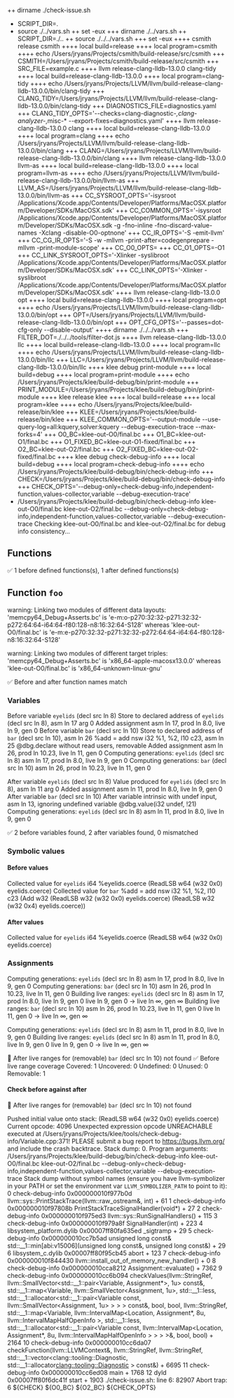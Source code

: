 ++ dirname ./check-issue.sh
+ SCRIPT_DIR=.
+ source ./../vars.sh
++ set -eux
+++ dirname ./../vars.sh
++ SCRIPT_DIR=./..
++ source ./../../vars.sh
+++ set -eux
++++ csmith release csmith
++++ local build=release
++++ local program=csmith
++++ echo /Users/jryans/Projects/csmith/build-release/src/csmith
+++ CSMITH=/Users/jryans/Projects/csmith/build-release/src/csmith
+++ SRC_FILE=example.c
++++ llvm release-clang-lldb-13.0.0 clang-tidy
++++ local build=release-clang-lldb-13.0.0
++++ local program=clang-tidy
++++ echo /Users/jryans/Projects/LLVM/llvm/build-release-clang-lldb-13.0.0/bin/clang-tidy
+++ CLANG_TIDY=/Users/jryans/Projects/LLVM/llvm/build-release-clang-lldb-13.0.0/bin/clang-tidy
+++ DIAGNOSTICS_FILE=diagnostics.yaml
+++ CLANG_TIDY_OPTS='--checks=clang-diagnostic-*,clang-analyzer-*,misc-* --export-fixes=diagnostics.yaml'
++++ llvm release-clang-lldb-13.0.0 clang
++++ local build=release-clang-lldb-13.0.0
++++ local program=clang
++++ echo /Users/jryans/Projects/LLVM/llvm/build-release-clang-lldb-13.0.0/bin/clang
+++ CLANG=/Users/jryans/Projects/LLVM/llvm/build-release-clang-lldb-13.0.0/bin/clang
++++ llvm release-clang-lldb-13.0.0 llvm-as
++++ local build=release-clang-lldb-13.0.0
++++ local program=llvm-as
++++ echo /Users/jryans/Projects/LLVM/llvm/build-release-clang-lldb-13.0.0/bin/llvm-as
+++ LLVM_AS=/Users/jryans/Projects/LLVM/llvm/build-release-clang-lldb-13.0.0/bin/llvm-as
+++ CC_SYSROOT_OPTS='-isysroot /Applications/Xcode.app/Contents/Developer/Platforms/MacOSX.platform/Developer/SDKs/MacOSX.sdk'
+++ CC_COMMON_OPTS='-isysroot /Applications/Xcode.app/Contents/Developer/Platforms/MacOSX.platform/Developer/SDKs/MacOSX.sdk -g -fno-inline -fno-discard-value-names -Xclang -disable-O0-optnone'
+++ CC_IR_OPTS='-S -emit-llvm'
+++ CC_CG_IR_OPTS='-S -w -mllvm -print-after=codegenprepare -mllvm -print-module-scope'
+++ CC_O0_OPTS=
+++ CC_O1_OPTS=-O1
+++ CC_LINK_SYSROOT_OPTS='-Xlinker -syslibroot /Applications/Xcode.app/Contents/Developer/Platforms/MacOSX.platform/Developer/SDKs/MacOSX.sdk'
+++ CC_LINK_OPTS='-Xlinker -syslibroot /Applications/Xcode.app/Contents/Developer/Platforms/MacOSX.platform/Developer/SDKs/MacOSX.sdk'
++++ llvm release-clang-lldb-13.0.0 opt
++++ local build=release-clang-lldb-13.0.0
++++ local program=opt
++++ echo /Users/jryans/Projects/LLVM/llvm/build-release-clang-lldb-13.0.0/bin/opt
+++ OPT=/Users/jryans/Projects/LLVM/llvm/build-release-clang-lldb-13.0.0/bin/opt
+++ OPT_CFG_OPTS='--passes=dot-cfg-only --disable-output'
++++ dirname ./../../vars.sh
+++ FILTER_DOT=./../../tools/filter-dot.js
++++ llvm release-clang-lldb-13.0.0 llc
++++ local build=release-clang-lldb-13.0.0
++++ local program=llc
++++ echo /Users/jryans/Projects/LLVM/llvm/build-release-clang-lldb-13.0.0/bin/llc
+++ LLC=/Users/jryans/Projects/LLVM/llvm/build-release-clang-lldb-13.0.0/bin/llc
++++ klee debug print-module
++++ local build=debug
++++ local program=print-module
++++ echo /Users/jryans/Projects/klee/build-debug/bin/print-module
+++ PRINT_MODULE=/Users/jryans/Projects/klee/build-debug/bin/print-module
++++ klee release klee
++++ local build=release
++++ local program=klee
++++ echo /Users/jryans/Projects/klee/build-release/bin/klee
+++ KLEE=/Users/jryans/Projects/klee/build-release/bin/klee
+++ KLEE_COMMON_OPTS='--output-module --use-query-log=all:kquery,solver:kquery --debug-execution-trace --max-forks=4'
+++ O0_BC=klee-out-O0/final.bc
+++ O1_BC=klee-out-O1/final.bc
+++ O1_FIXED_BC=klee-out-O1-fixed/final.bc
+++ O2_BC=klee-out-O2/final.bc
+++ O2_FIXED_BC=klee-out-O2-fixed/final.bc
++++ klee debug check-debug-info
++++ local build=debug
++++ local program=check-debug-info
++++ echo /Users/jryans/Projects/klee/build-debug/bin/check-debug-info
+++ CHECK=/Users/jryans/Projects/klee/build-debug/bin/check-debug-info
+++ CHECK_OPTS='--debug-only=check-debug-info,independent-function,values-collector,variable --debug-execution-trace'
+ /Users/jryans/Projects/klee/build-debug/bin/check-debug-info klee-out-O0/final.bc klee-out-O2/final.bc --debug-only=check-debug-info,independent-function,values-collector,variable --debug-execution-trace
Checking klee-out-O0/final.bc and klee-out-O2/final.bc for debug info consistency…

## Functions

✅ 1 before defined functions(s), 1 after defined functions(s)

## Function `foo`

warning: Linking two modules of different data layouts: 'memcpy64_Debug+Asserts.bc' is 'e-m:o-p270:32:32-p271:32:32-p272:64:64-i64:64-f80:128-n8:16:32:64-S128' whereas 'klee-out-O0/final.bc' is 'e-m:e-p270:32:32-p271:32:32-p272:64:64-i64:64-f80:128-n8:16:32:64-S128'

warning: Linking two modules of different target triples: 'memcpy64_Debug+Asserts.bc' is 'x86_64-apple-macosx13.0.0' whereas 'klee-out-O0/final.bc' is 'x86_64-unknown-linux-gnu'

✅ Before and after function names match

### Variables

Before variable `eyelids` (decl src ln 8)
Store to declared address of `eyelids` (decl src ln 8), asm ln 17
  arg 0
  Added assignment asm ln 17, prod ln 8.0, live ln 9, gen 0
Before variable `bar` (decl src ln 10)
Store to declared address of `bar` (decl src ln 10), asm ln 26
  %add = add nsw i32 %1, %2, l10 c23, asm ln 25
  @dbg.declare without read users, removable
  Added assignment asm ln 26, prod ln 10.23, live ln 11, gen 0
Computing generations: `eyelids` (decl src ln 8)
  asm ln 17, prod ln 8.0, live ln 9, gen 0
Computing generations: `bar` (decl src ln 10)
  asm ln 26, prod ln 10.23, live ln 11, gen 0

After variable `eyelids` (decl src ln 8)
Value produced for `eyelids` (decl src ln 8), asm ln 11
  arg 0
  Added assignment asm ln 11, prod ln 8.0, live ln 9, gen 0
After variable `bar` (decl src ln 10)
After variable intrinsic with undef input, asm ln 13, ignoring undefined variable
  @dbg.value(i32 undef, !21)
Computing generations: `eyelids` (decl src ln 8)
  asm ln 11, prod ln 8.0, live ln 9, gen 0

✅ 2 before variables found, 2 after variables found, 0 mismatched

### Symbolic values

#### Before values

Collected value for `eyelids`
  i64 %eyelids.coerce
  (ReadLSB w64 (w32 0x0) eyelids.coerce)
Collected value for `bar`
  %add = add nsw i32 %1, %2, l10 c23
  (Add w32 (ReadLSB w32 (w32 0x0) eyelids.coerce)
          (ReadLSB w32 (w32 0x4) eyelids.coerce))

#### After values

Collected value for `eyelids`
  i64 %eyelids.coerce
  (ReadLSB w64 (w32 0x0) eyelids.coerce)

### Assignments

Computing generations: `eyelids` (decl src ln 8)
  asm ln 17, prod ln 8.0, live ln 9, gen 0
Computing generations: `bar` (decl src ln 10)
  asm ln 26, prod ln 10.23, live ln 11, gen 0
Building live ranges: `eyelids` (decl src ln 8)
  asm ln 17, prod ln 8.0, live ln 9, gen 0
    live ln 9, gen 0 →
    live ln ∞, gen ∞
Building live ranges: `bar` (decl src ln 10)
  asm ln 26, prod ln 10.23, live ln 11, gen 0
    live ln 11, gen 0 →
    live ln ∞, gen ∞

Computing generations: `eyelids` (decl src ln 8)
  asm ln 11, prod ln 8.0, live ln 9, gen 0
Building live ranges: `eyelids` (decl src ln 8)
  asm ln 11, prod ln 8.0, live ln 9, gen 0
    live ln 9, gen 0 →
    live ln ∞, gen ∞

🔔 After live ranges for (removable) `bar` (decl src ln 10) not found
✅ Before live range coverage
  Covered:   1
  Uncovered: 0
  Undefined: 0
  Unused:    0
  Removable: 1

#### Check before against after

🔔 After live ranges for (removable) `bar` (decl src ln 10) not found

Pushed initial value onto stack: (ReadLSB w64 (w32 0x0) eyelids.coerce)
Current opcode: 4096
Unexpected expression opcode
UNREACHABLE executed at /Users/jryans/Projects/klee/tools/check-debug-info/Variable.cpp:371!
PLEASE submit a bug report to https://bugs.llvm.org/ and include the crash backtrace.
Stack dump:
0.	Program arguments: /Users/jryans/Projects/klee/build-debug/bin/check-debug-info klee-out-O0/final.bc klee-out-O2/final.bc --debug-only=check-debug-info,independent-function,values-collector,variable --debug-execution-trace
Stack dump without symbol names (ensure you have llvm-symbolizer in your PATH or set the environment var `LLVM_SYMBOLIZER_PATH` to point to it):
0  check-debug-info         0x000000010f977b0d llvm::sys::PrintStackTrace(llvm::raw_ostream&, int) + 61
1  check-debug-info         0x000000010f97808b PrintStackTraceSignalHandler(void*) + 27
2  check-debug-info         0x000000010f975ed3 llvm::sys::RunSignalHandlers() + 115
3  check-debug-info         0x000000010f979a8f SignalHandler(int) + 223
4  libsystem_platform.dylib 0x00007ff80fa635ed _sigtramp + 29
5  check-debug-info         0x000000010cc7b5ad unsigned long const& std::__1::min[abi:v15006]<unsigned long>(unsigned long const&, unsigned long const&) + 29
6  libsystem_c.dylib        0x00007ff80f95cb45 abort + 123
7  check-debug-info         0x000000010f844430 llvm::install_out_of_memory_new_handler() + 0
8  check-debug-info         0x000000010cca8212 Assignment::evaluate() + 7362
9  check-debug-info         0x000000010cc6b094 checkValues(llvm::StringRef, llvm::SmallVector<std::__1::pair<Variable, Assignment*>, 1u> const&, std::__1::map<Variable, llvm::SmallVector<Assignment, 1u>, std::__1::less<Variable>, std::__1::allocator<std::__1::pair<Variable const, llvm::SmallVector<Assignment, 1u> > > > const&, bool, bool, llvm::StringRef, std::__1::map<Variable, llvm::IntervalMap<Location, Assignment*, 8u, llvm::IntervalMapHalfOpenInfo<Location> >, std::__1::less<Variable>, std::__1::allocator<std::__1::pair<Variable const, llvm::IntervalMap<Location, Assignment*, 8u, llvm::IntervalMapHalfOpenInfo<Location> > > > >&, bool, bool) + 2164
10 check-debug-info         0x000000010cc6da07 checkFunction(llvm::LLVMContext&, llvm::StringRef, llvm::StringRef, std::__1::vector<clang::tooling::Diagnostic, std::__1::allocator<clang::tooling::Diagnostic> > const&) + 6695
11 check-debug-info         0x000000010cc6ed08 main + 1768
12 dyld                     0x00007ff80f6dc41f start + 1903
./check-issue.sh: line 6: 82907 Abort trap: 6           ${CHECK} ${O0_BC} ${O2_BC} ${CHECK_OPTS}
